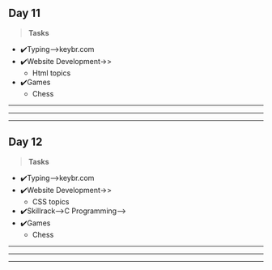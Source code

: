 ## Day 11 ##
>**Tasks**
- ✔️Typing-->keybr.com
- ✔️Website Development->>
    - Html topics    
- ✔️Games
    - Chess  
***
***
***
## Day 12 ##
>**Tasks**
- ✔️Typing-->keybr.com
- ✔️Website Development->>
    - CSS topics
- ✔️Skillrack-->C Programming-->    
- ✔️Games
    - Chess  
***
***
***    
